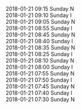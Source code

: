 2018-01-21 09:15 Sunday  N  
2018-01-21 09:10 Sunday  I  
2018-01-21 09:05 Sunday  N  
2018-01-21 08:55 Sunday  I  
2018-01-21 08:45 Sunday  N  
2018-01-21 08:40 Sunday  I  
2018-01-21 08:35 Sunday  N  
2018-01-21 08:25 Sunday  I  
2018-01-21 08:10 Sunday  N  
2018-01-21 08:00 Sunday  I  
2018-01-21 07:55 Sunday  N  
2018-01-21 07:50 Sunday  I  
2018-01-21 07:45 Sunday  N  
2018-01-21 07:40 Sunday  I  
2018-01-21 07:30 Sunday  N  
